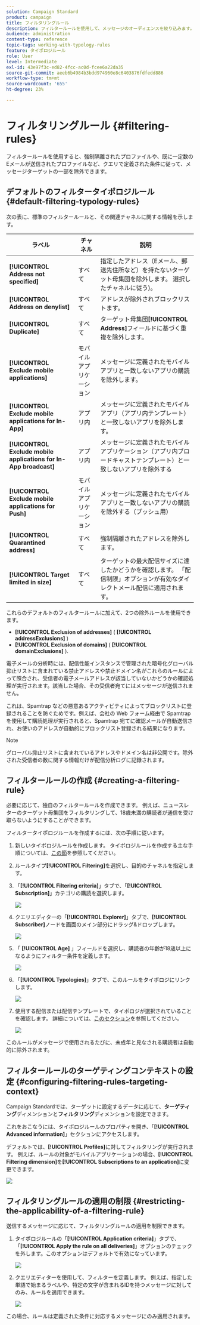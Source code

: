 ```yaml
---
solution: Campaign Standard
product: campaign
title: フィルタリングルール
description: フィルタールールを使用して、メッセージのオーディエンスを絞り込みます。
audience: administration
content-type: reference
topic-tags: working-with-typology-rules
feature: タイポロジルール
role: User
level: Intermediate
exl-id: 43e97f3c-ed82-4fcc-ac0d-fcee6a22da35
source-git-commit: aeeb6b4984b3bdd974960e8c6403876fdfedd886
workflow-type: tm+mt
source-wordcount: '655'
ht-degree: 23%

---
```


# フィルタリングルール {#filtering-rules}

フィルタールールを使用すると、強制隔離されたプロファイルや、既に一定数のEメールが送信されたプロファイルなど、クエリで定義された条件に従って、メッセージターゲットの一部を除外できます。

## デフォルトのフィルタータイポロジルール {#default-filtering-typology-rules}

次の表に、標準のフィルタールールと、その関連チャネルに関する情報を示します。

| ラベル | チャネル | 説明 |
| ---------|----------|---------|
| **[!UICONTROL Address not specified]** | すべて | 指定したアドレス（Eメール、郵送先住所など）を持たないターゲット母集団を除外します。 選択したチャネルに従う)。 |
| **[!UICONTROL Address on denylist]** | すべて | アドレスが除外されブロックリストます。 |
| **[!UICONTROL Duplicate]** | すべて | ターゲット母集団&#x200B;**[!UICONTROL Address]**&#x200B;フィールドに基づく重複を除外します。 |
| **[!UICONTROL Exclude mobile applications]** | モバイルアプリケーション | メッセージに定義されたモバイルアプリと一致しないアプリの購読を除外します。 |
| **[!UICONTROL Exclude mobile applications for In-App]** | アプリ内 | メッセージに定義されたモバイルアプリ（アプリ内テンプレート）と一致しないアプリを除外します。 |
| **[!UICONTROL Exclude mobile applications for In-App broadcast]** | アプリ内 | メッセージに定義されたモバイルアプリケーション（アプリ内ブロードキャストテンプレート）と一致しないアプリを除外する |
| **[!UICONTROL Exclude mobile applications for Push]** | モバイルアプリケーション | メッセージに定義されたモバイルアプリと一致しないアプリの購読を除外する（プッシュ用） |
| **[!UICONTROL Quarantined address]** | すべて | 強制隔離されたアドレスを除外します。 |
| **[!UICONTROL Target limited in size]** | すべて | ターゲットの最大配信サイズに達したかどうかを確認します。 「配信制限」オプションが有効なダイレクトメール配信に適用されます。 |

これらのデフォルトのフィルタールールに加えて、2つの除外ルールを使用できます。

* **[!UICONTROL Exclusion of addresses]** (  **[!UICONTROL addressExclusions]** )
* **[!UICONTROL Exclusion of domains]** (  **[!UICONTROL domainExclusions]** ).

電子メールの分析時には、配信性能インスタンスで管理された暗号化グローバル抑止リストに含まれている禁止アドレスや禁止ドメイン名がこれらのルールによって照合され、受信者の電子メールアドレスが該当していないかどうかの確認処理が実行されます。該当した場合、その受信者宛てにはメッセージが送信されません。

これは、Spamtrap などの悪意あるアクティビティによってブロックリストに登録されることを防ぐためです。例えば、会社の Web フォーム経由で Spamtrap を使用して購読処理が実行されると、Spamtrap 宛てに確認メールが自動送信され、お使いのアドレスが自動的にブロックリスト登録される結果になります。

>[!NOTE]
>
>グローバル抑止リストに含まれているアドレスやドメイン名は非公開です。除外された受信者の数に関する情報だけが配信分析ログに記録されます。

## フィルタールールの作成 {#creating-a-filtering-rule}

必要に応じて、独自のフィルタールールを作成できます。 例えば、ニュースレターのターゲット母集団をフィルタリングして、18歳未満の購読者が通信を受け取らないようにすることができます。

フィルタータイポロジルールを作成するには、次の手順に従います。

1. 新しいタイポロジルールを作成します。 タイポロジルールを作成する主な手順については、[この節](../../sending/using/managing-typology-rules.md)を参照してください。

1. ルールタイプ&#x200B;**[!UICONTROL Filtering]**&#x200B;を選択し、目的のチャネルを指定します。

1. 「**[!UICONTROL Filtering criteria]**」タブで、「**[!UICONTROL Subscription]**」カテゴリの購読を選択します。

   ![](assets/typology_create-rule-subscription.png)

1. クエリエディターの「**[!UICONTROL Explorer]**」タブで、**[!UICONTROL Subscriber]**&#x200B;ノードを画面のメイン部分にドラッグ&amp;ドロップします。

   ![](assets/typology_create-rule-subscriber.png)

1. 「 **[!UICONTROL Age]** 」フィールドを選択し、購読者の年齢が18歳以上になるようにフィルター条件を定義します。

   ![](assets/typology_create-rule-age.png)

1. 「**[!UICONTROL Typologies]**」タブで、このルールをタイポロジにリンクします。

   ![](assets/typology_create-rule-typology.png)

1. 使用する配信または配信テンプレートで、タイポロジが選択されていることを確認します。 詳細については、[このセクション](../../sending/using/managing-typologies.md#applying-typologies-to-messages)を参照してください。

   ![](assets/typology_template.png)

このルールがメッセージで使用されるたびに、未成年と見なされる購読者は自動的に除外されます。

## フィルタールールのターゲティングコンテキストの設定 {#configuring-filtering-rules-targeting-context}

Campaign Standardでは、ターゲットに設定するデータに応じて、**ターゲティング**&#x200B;ディメンションと&#x200B;**フィルタリング**&#x200B;ディメンションを設定できます。

これをおこなうには、タイポロジルールのプロパティを開き、「**[!UICONTROL Advanced information]**」セクションにアクセスします。

デフォルトでは、**[!UICONTROL Profiles]**&#x200B;に対してフィルタリングが実行されます。 例えば、ルールの対象がモバイルアプリケーションの場合、**[!UICONTROL Filtering dimension]**&#x200B;を&#x200B;**[!UICONTROL Subscriptions to an application]**&#x200B;に変更できます。

![](assets/typology_rule-order_2.png)

## フィルタリングルールの適用の制限 {#restricting-the-applicability-of-a-filtering-rule}

送信するメッセージに応じて、フィルタリングルールの適用を制限できます。

1. タイポロジルールの「**[!UICONTROL Application criteria]**」タブで、「**[!UICONTROL Apply the rule on all deliveries]**」オプションのチェックを外します。このオプションはデフォルトで有効になっています。

   ![](assets/typology_limit.png)

1. クエリエディターを使用して、フィルターを定義します。 例えば、指定した単語で始まるラベルや、特定の文字が含まれるIDを持つメッセージに対してのみ、ルールを適用できます。

   ![](assets/typology_limit-rule.png)

この場合、ルールは定義された条件に対応するメッセージにのみ適用されます。
